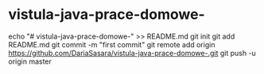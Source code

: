 # vistula-java-prace-domowe-
echo "# vistula-java-prace-domowe-" >> README.md
git init
git add README.md
git commit -m "first commit"
git remote add origin https://github.com/DariaSasara/vistula-java-prace-domowe-.git
git push -u origin master
